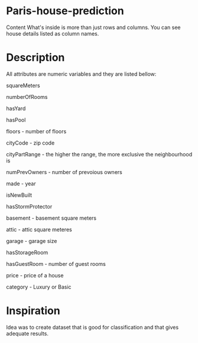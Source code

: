 # Paris-house-prediction

Content
What's inside is more than just rows and columns. You can see house details listed as column names.

# Description

All attributes are numeric variables and they are listed bellow:

 squareMeters
 
 numberOfRooms
 
 hasYard
 
 hasPool
 
 floors - number of floors
 
 cityCode - zip code
 
 cityPartRange - the higher the range, the more exclusive the neighbourhood is
 
 numPrevOwners - number of prevoious owners
 
 made - year
 
 isNewBuilt
 
 hasStormProtector
 
 basement - basement square meters
 
attic - attic square meteres

garage - garage size

hasStorageRoom

hasGuestRoom - number of guest rooms

price - price of a house

category - Luxury or Basic

# Inspiration

Idea was to create dataset that is good for classification and that gives adequate results.
